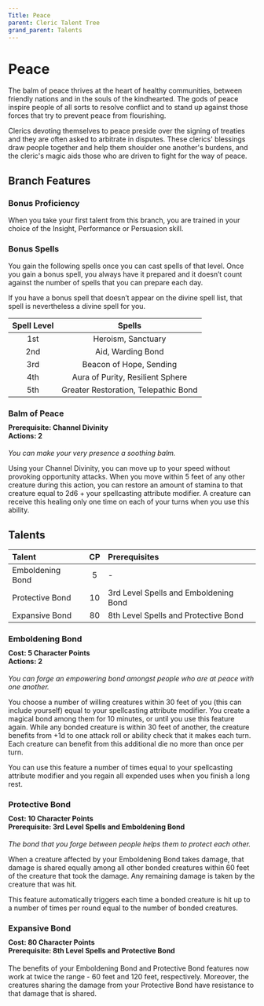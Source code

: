 ```yaml
---
Title: Peace
parent: Cleric Talent Tree
grand_parent: Talents
---
```

 
# Peace
The balm of peace thrives at the heart of healthy communities, between friendly nations and in the souls of the kindhearted. The gods of peace inspire people of all sorts to resolve conflict and to stand up against those forces that try to prevent peace from flourishing.

Clerics devoting themselves to peace preside over the signing of treaties and they are often asked to arbitrate in disputes. These clerics' blessings draw people together and help them shoulder one another's burdens, and the cleric's magic aids those who are driven to fight for the way of peace.

## Branch Features

### Bonus Proficiency
When you take your first talent from this branch, you are trained in your choice of the Insight, Performance or Persuasion skill.
 
### Bonus Spells
You gain the following spells once you can cast spells of that level. Once you gain a bonus spell, you always have it prepared and it doesn’t count against the number of spells that you can prepare each day.
 
If you have a bonus spell that doesn’t appear on the divine spell list, that spell is nevertheless a divine spell for you.
 
| Spell Level | Spells |
|:-----------:|:------:|
| 1st | Heroism, Sanctuary |
| 2nd | Aid, Warding Bond | 
| 3rd | Beacon of Hope, Sending | 
| 4th | Aura of Purity, Resilient Sphere | 
| 5th | Greater Restoration, Telepathic Bond | 

### Balm of Peace

<div style="margin-top:-10px;"></div>
 
#### **Prerequisite:** Channel Divinity<br>**Actions:** 2
*You can make your very presence a soothing balm.*

Using your Channel Divinity, you can move up to your speed without provoking opportunity attacks. When you move within 5 feet of any other creature during this action, you can restore an amount of stamina to that creature equal to 2d6 + your spellcasting attribute modifier. A creature can receive this healing only one time on each of your turns when you use this ability.

## Talents
 
| Talent | CP | Prerequisites |
|:-------|:--:|:--------------|
| Emboldening Bond | 5  | - |  
| Protective Bond  | 10 | 3rd Level Spells and Emboldening Bond |  
| Expansive Bond   | 80 | 8th Level Spells and Protective Bond   |  

### Emboldening Bond
 
<div style="margin-top:-10px;"></div>
 
#### **Cost:** 5 Character Points<br>**Actions:** 2
*You can forge an empowering bond amongst people who are at peace with one another.*

You choose a number of willing creatures within 30 feet of you (this can include yourself) equal to your spellcasting attribute modifier. You create a magical bond among them for 10 minutes, or until you use this feature again. While any bonded creature is within 30 feet of another, the creature benefits from +1d to one attack roll or ability check that it makes each turn. Each creature can benefit from this additional die no more than once per turn.

You can use this feature a number of times equal to your spellcasting attribute modifier and you regain all expended uses when you finish a long rest.

### Protective Bond 
 
<div style="margin-top:-10px;"></div>
 
#### **Cost:** 10 Character Points<br>**Prerequisite:** 3rd Level Spells and Emboldening Bond 
*The bond that you forge between people helps them to protect each other.* 

When a creature affected by your Emboldening Bond takes damage, that damage is shared equally among all other bonded creatures within 60 feet of the creature that took the damage. Any remaining damage is taken by the creature that was hit. 

This feature automatically triggers each time a bonded creature is hit up to a number of times per round equal to the number of bonded creatures. 

### Expansive Bond
 
<div style="margin-top:-10px;"></div>
 
#### **Cost:** 80 Character Points<br>**Prerequisite:** 8th Level Spells and Protective Bond 
The benefits of your Emboldening Bond and Protective Bond features now work at twice the range - 60 feet and 120 feet, respectively. Moreover, the creatures sharing the damage from your Protective Bond have resistance to that damage that is shared.
